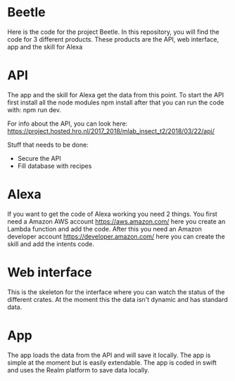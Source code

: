 # Beetle
Here is the code for the project Beetle. In this repository, you will find the code for 3 different products. These products are the API, web interface, app and the skill for Alexa

# API
The app and the skill for Alexa get the data from this point. To start the API first install all the node modules npm install after that you can run the code with: npm run dev.

For info about the API, you can look here: https://project.hosted.hro.nl/2017_2018/mlab_insect_t2/2018/03/22/api/

Stuff that needs to be done:

* Secure the API
* Fill database with recipes

# Alexa
If you want to get the code of Alexa working you need 2 things.
You first need a Amazon AWS account https://aws.amazon.com/ here you create an Lambda function and add the code.
After this you need an Amazon developer account https://developer.amazon.com/ here you can create the skill and add the intents code.

# Web interface
This is the skeleton for the interface where you can watch the status of the different crates. At the moment this the data isn't dynamic and has standard data.

# App
The app loads the data from the API and will save it locally. The app is simple at the moment but is easily extendable. The app is coded in swift and uses the Realm platform to save data locally.